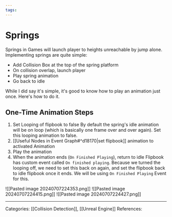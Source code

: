 ```yaml
---
tags:
---
```

# Springs
Springs in Games will launch player to heights unreachable by jump alone. Implementing springs are quite simple:
- Add Collision Box at the top of the spring platform
- On collision overlap, launch player
- Play spring animation
- Go back to idle

While I did say it's simple, it's good to know how to play an animation just once. Here's how to do it.

## One-Time Animation Steps
1) Set Looping of flipbook to false
By default the spring's idle animation will be on loop (which is basically one frame over and over again). Set this looping animation to false.
2) [[Useful Nodes in Event Graph#^d18170|set flipbook]] animation to activated Animation
3) Play the animation
4) When the animation ends (`On Finished Playing`), return to idle
Flipbook has custom event called `On finished playing`. Because we turned the looping off, we need to set this back on again, and set the flipbook back to idle flipbook once it ends. We will be using `On Finished Playing` Event for this.

![[Pasted image 20240707224353.png]]
![[Pasted image 20240707224415.png]]
![[Pasted image 20240707224427.png]]

---
Categories: [[Collision Detection]], [[Unreal Engine]]
References:
